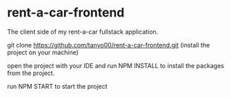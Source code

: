 # rent-a-car-frontend
The client side of my rent-a-car fullstack application.


git clone https://github.com/tanyo00/rent-a-car-frontend.git (install the project on your machine)

open the project with your IDE and run NPM INSTALL to install the packages from the project.

run NPM START to start the project

